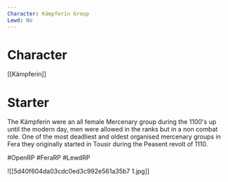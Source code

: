 ```yaml
---
Character: Kämpferin Group
Lewd: No
---
```

# Character
[[Kämpferin]]

# Starter

The Kämpferin were an all female Mercenary group during the 1100's up until the modern day, men were allowed in the ranks but in a non combat role. One of the most deadliest and oldest organised mercenary groups in Fera they originally started in Tousir during the Peasent revolt of 1110.
  

#OpenRP #FeraRP #LewdRP 

![[5d40f604da03cdc0ed3c992e561a35b7 1.jpg]]









